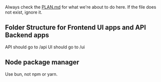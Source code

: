 Always check the [PLAN.md](mdc:PLAN.md) for what we're about to do here. If the file does not exist, ignore it.

## Folder Structure for Frontend UI apps and API Backend apps

API should go to /api
UI should go to /ui

## Node package manager

Use bun, not npm or yarn.
